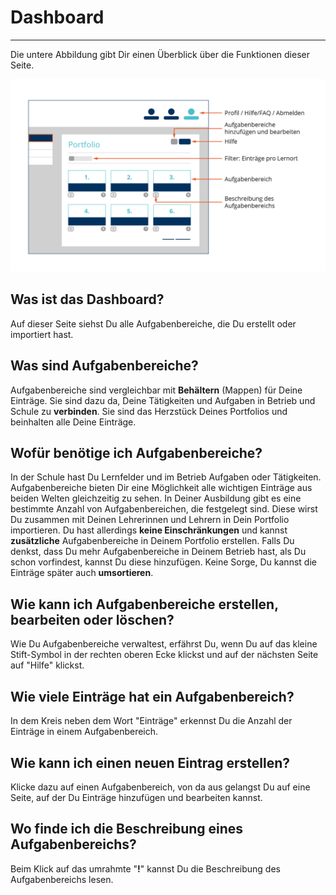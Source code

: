 # Dashboard
- - - 
Die untere Abbildung gibt Dir einen Überblick über die Funktionen dieser Seite.

![Das Dashboard](./media/Ausbildungsportfolio_final-03.jpg)

## Was ist das Dashboard?
Auf dieser Seite siehst Du alle Aufgabenbereiche, die Du erstellt oder importiert hast.

## Was sind Aufgabenbereiche?
Aufgabenbereiche sind vergleichbar mit **Behältern** (Mappen) für Deine Einträge. Sie sind dazu da, Deine Tätigkeiten und Aufgaben in Betrieb und Schule zu **verbinden**. Sie sind das Herzstück Deines Portfolios und beinhalten alle Deine Einträge.

## Wofür benötige ich Aufgabenbereiche?
In der Schule hast Du Lernfelder und im Betrieb Aufgaben oder Tätigkeiten. Aufgabenbereiche bieten Dir eine Möglichkeit alle wichtigen Einträge aus beiden Welten gleichzeitig zu sehen. In Deiner Ausbildung gibt es eine bestimmte Anzahl von Aufgabenbereichen, die festgelegt sind. Diese wirst Du zusammen mit Deinen Lehrerinnen und Lehrern in Dein Portfolio importieren. Du hast allerdings **keine Einschränkungen** und kannst **zusätzliche** Aufgabenbereiche in Deinem Portfolio erstellen. 
Falls Du denkst, dass Du mehr Aufgabenbereiche in Deinem Betrieb hast, als Du schon vorfindest, kannst Du diese hinzufügen. Keine Sorge, Du kannst die Einträge später auch **umsortieren**.

## Wie kann ich Aufgabenbereiche erstellen, bearbeiten oder löschen?
Wie Du Aufgabenbereiche verwaltest, erfährst Du, wenn Du auf das kleine Stift-Symbol in der rechten oberen Ecke klickst und auf der nächsten Seite auf "Hilfe" klickst.

## Wie viele Einträge hat ein Aufgabenbereich?
In dem Kreis neben dem Wort "Einträge" erkennst Du die Anzahl der Einträge in einem Aufgabenbereich.

## Wie kann ich einen neuen Eintrag erstellen?
Klicke dazu auf einen Aufgabenbereich, von da aus gelangst Du auf eine Seite, auf der Du Einträge hinzufügen und bearbeiten kannst.

## Wo finde ich die Beschreibung eines Aufgabenbereichs?
Beim Klick auf das umrahmte "**!**" kannst Du die Beschreibung des Aufgabenbereichs lesen.
